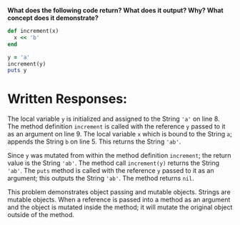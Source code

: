 **What does the following code return? What does it output? Why? What concept does it demonstrate?**

```ruby
def increment(x)
  x << 'b'
end

y = 'a'
increment(y)
puts y
```
# Written Responses:

The local variable `y` is initialized and assigned to the String `'a'` on line 8. The method definition `increment` is called with the reference `y` passed to it as an argument on line 9.
The local variable `x` which is bound to the String `a`; appends the String `b` on line 5. This returns the String `'ab'`.

Since `y` was mutated from within the method definition `increment`; the return value is the String `'ab'`.
The method call `increment(y)` returns the String `'ab'`.
The `puts` method is called with the reference `y` passed to it as an argument; this outputs the String `'ab'`. The method returns `nil`.

This problem demonstrates object passing and mutable objects. Strings are mutable objects. When a reference is passed into a method as an argument and the object is mutated inside the method; it will mutate the original object outside of the method.



